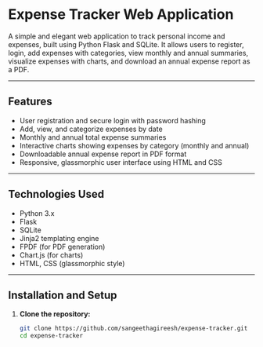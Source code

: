 # Expense Tracker Web Application

A simple and elegant web application to track personal income and expenses, built using Python Flask and SQLite. It allows users to register, login, add expenses with categories, view monthly and annual summaries, visualize expenses with charts, and download an annual expense report as a PDF.

---

## Features

- User registration and secure login with password hashing  
- Add, view, and categorize expenses by date  
- Monthly and annual total expense summaries  
- Interactive charts showing expenses by category (monthly and annual)  
- Downloadable annual expense report in PDF format  
- Responsive, glassmorphic user interface using HTML and CSS  

---

## Technologies Used

- Python 3.x  
- Flask  
- SQLite  
- Jinja2 templating engine  
- FPDF (for PDF generation)  
- Chart.js (for charts)  
- HTML, CSS (glassmorphic style)  

---

## Installation and Setup

1. **Clone the repository:**

   ```bash
   git clone https://github.com/sangeethagireesh/expense-tracker.git
   cd expense-tracker
